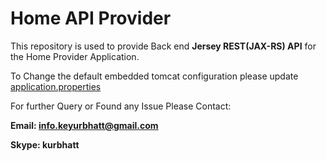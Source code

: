 # Home API Provider

This repository is used to provide Back end **Jersey REST(JAX-RS) API** for the Home Provider Application.

To Change the default embedded tomcat configuration please update [application.properties](https://github.com/kurbhatt/HPAPI/blob/master/src/main/resources/application.properties)

For further Query or Found any Issue Please Contact:

**Email: info.keyurbhatt@gmail.com**

**Skype: kurbhatt**
